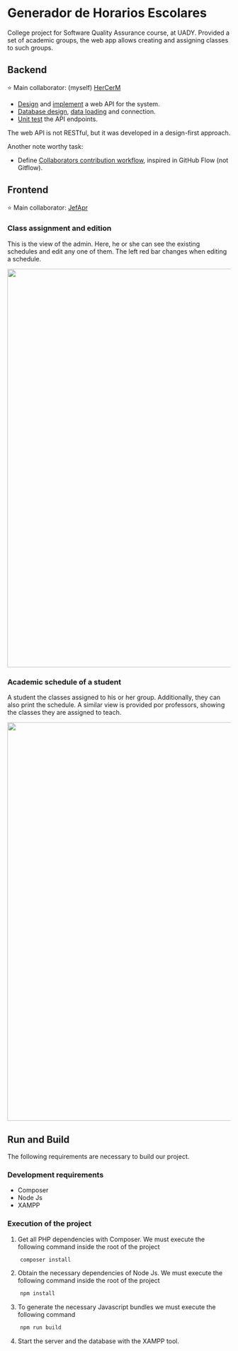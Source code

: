 # Generador de Horarios Escolares

College project for Software Quality Assurance course, at UADY. Provided a set of academic groups, the web app allows creating and assigning classes to such groups.

## Backend

⭐ Main collaborator: (myself) [HerCerM](https://github.com/HerCerM)

* [Design](docs/services_api_docs.md) and [implement](src/services) a web API for the system.
* [Database design](resources/gdhe_schema.sql), [data loading](resources/populate.sql) and connection.
* [Unit test](tests) the API endpoints.

The web API is not RESTful, but it was developed in a  design-first approach.

Another note worthy task:

* Define [Collaborators contribution workflow](https://github.com/HerCerM/GDHE/wiki/Collaborators-contribution-workflow), inspired in GitHub Flow (not Gitflow).

## Frontend

⭐ Main collaborator: [JefApr](https://github.com/JefApr)

### Class assignment and edition

This is the view of the admin. Here, he or she can see the existing schedules and edit any one of them. The left red bar changes when editing a schedule.

<p align="center">
    <img width=900 src="resources/readme_images/class_edit.png">
</p>


### Academic schedule of a student

A student the classes assigned to his or her group. Additionally, they can also print the schedule. A similar view is provided por professors, showing the classes they are assigned to teach.

<p align="center">
    <img width=900 src="resources/readme_images/class_view.png">
</p>

## Run and Build

The following requirements are necessary to build our project.

### Development requirements
 - Composer  
 - Node Js
 - XAMPP

### Execution of the project 

1. Get all PHP dependencies with Composer. We must execute the following command inside the root of the project 
``` bash 
    composer install
```

2. Obtain the necessary dependencies of Node Js. We must execute the following command inside the root of the project 
``` bash 
    npm install
```

3. To generate the necessary Javascript bundles we must execute the following command 
``` bash 
    npm run build
```
4. Start the server and the database with the XAMPP tool.
